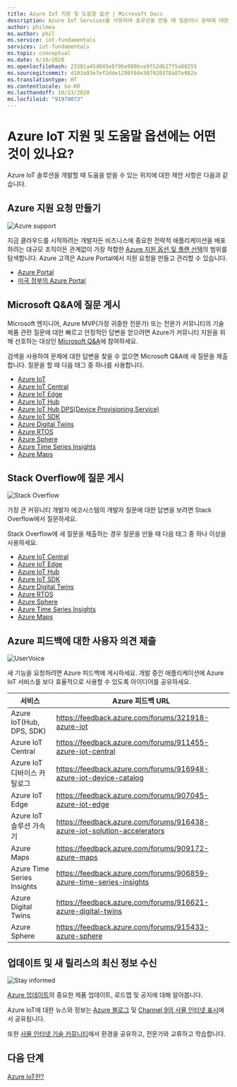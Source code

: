 ```yaml
---
title: Azure IoT 지원 및 도움말 옵션 | Microsoft Docs
description: Azure IoT Services를 사용하여 솔루션을 만들 때 질문이나 문제에 대한 도움말 및 지원을 얻는 방법입니다.
author: philmea
ms.author: phil
ms.service: iot-fundamentals
services: iot-fundamentals
ms.topic: conceptual
ms.date: 6/10/2020
ms.openlocfilehash: 23381a45d045e8f96e989bce9f52d627f5a88255
ms.sourcegitcommit: d103a93e7ef2dde1298f04e307920378a87e982a
ms.translationtype: HT
ms.contentlocale: ko-KR
ms.lasthandoff: 10/13/2020
ms.locfileid: "91979073"
---
```

# <a name="what-are-the-azure-iot-support-and-help-options"></a>Azure IoT 지원 및 도움말 옵션에는 어떤 것이 있나요?

Azure IoT 솔루션을 개발할 때 도움을 받을 수 있는 위치에 대한 제안 사항은 다음과 같습니다.

## <a name="create-an-azure-support-request"></a>Azure 지원 요청 만들기

<div class='icon is-large'>
    <img alt='Azure support' src='https://docs.microsoft.com/media/logos/logo_azure.svg'>
</div>

지금 클라우드를 시작하려는 개발자든 비즈니스에 중요한 전략적 애플리케이션을 배포하려는 대규모 조직이든 관계없이 가장 적합한 [Azure 지원 옵션 및 플랜 선택](https://azure.microsoft.com/support/plans)의 범위를 탐색합니다. Azure 고객은 Azure Portal에서 지원 요청을 만들고 관리할 수 있습니다.

* [Azure Portal](https://ms.portal.azure.com/#blade/Microsoft_Azure_Support/HelpAndSupportBlade/overview)
* [미국 정부의 Azure Portal](https://portal.azure.us)

## <a name="post-a-question-on-microsoft-qa"></a>Microsoft Q&A에 질문 게시

Microsoft 엔지니어, Azure MVP(가장 귀중한 전문가) 또는 전문가 커뮤니티의 기술 제품 관련 질문에 대한 빠르고 안정적인 답변을 얻으려면 Azure가 커뮤니티 지원을 위해 선호하는 대상인 [Microsoft Q&A](https://aka.ms/azureqa)에 참여하세요. 

검색을 사용하여 문제에 대한 답변을 찾을 수 없으면 Microsoft Q&A에 새 질문을 제출합니다. 질문을 할 때 다음 태그 중 하나를 사용합니다.

- [Azure IoT](https://docs.microsoft.com/answers/topics/azure-iot.html)
- [Azure IoT Central](https://docs.microsoft.com/answers/topics/azure-iot-central.html)
- [Azure IoT Edge](https://docs.microsoft.com/answers/topics/azure-iot-edge.html)
- [Azure IoT Hub](https://docs.microsoft.com/answers/topics/azure-iot-hub.html)
- [Azure IoT Hub DPS(Device Provisioning Service)](https://docs.microsoft.com/answers/topics/azure-iot-dps.html)
- [Azure IoT SDK](https://docs.microsoft.com/answers/topics/azure-iot-sdk.html)
- [Azure Digital Twins](https://docs.microsoft.com/answers/topics/azure-digital-twins.html)
- [Azure RTOS](https://docs.microsoft.com/answers/topics/azure-rtos.html)
- [Azure Sphere](https://docs.microsoft.com/answers/topics/azure-sphere.html)
- [Azure Time Series Insights](https://docs.microsoft.com/answers/topics/azure-time-series-insights.html)
- [Azure Maps](https://docs.microsoft.com/answers/topics/azure-maps.html)

## <a name="post-a-question-on-stack-overflow"></a>Stack Overflow에 질문 게시

<div class='icon is-large'>
    <img alt='Stack Overflow' src='https://docs.microsoft.com/media/logos/logo_stackoverflow.svg'>
</div>

가장 큰 커뮤니티 개발자 에코시스템의 개발자 질문에 대한 답변을 보려면 Stack Overflow에서 질문하세요.

Stack Overflow에 새 질문을 제출하는 경우 질문을 만들 때 다음 태그 중 하나 이상을 사용하세요.

 - [Azure IoT Central](https://stackoverflow.com/questions/tagged/azure-iot-central)
 - [Azure IoT Edge](https://stackoverflow.com/questions/tagged/azure-iot-edge)
 - [Azure IoT Hub](https://stackoverflow.com/questions/tagged/azure-iot-hub)
 - [Azure IoT SDK](https://stackoverflow.com/questions/tagged/azure-iot-sdk)
 - [Azure Digital Twins](https://stackoverflow.com/questions/tagged/azure-digital-twins)
 - [Azure RTOS](https://stackoverflow.com/questions/tagged/azure-rtos)
 - [Azure Sphere](https://stackoverflow.com/questions/tagged/azure-sphere)
 - [Azure Time Series Insights](https://stackoverflow.com/questions/tagged/azure-timeseries-insights)
 - [Azure Maps](https://stackoverflow.com/questions/tagged/azure-maps)

## <a name="submit-feedback-on-azure-feedback"></a>Azure 피드백에 대한 사용자 의견 제출

<div class='icon is-large'>
    <img alt='UserVoice' src='https://docs.microsoft.com/media/logos/logo-uservoice.svg'>
</div>

새 기능을 요청하려면 Azure 피드백에 게시하세요. 개발 중인 애플리케이션에 Azure IoT 서비스를 보다 효율적으로 사용할 수 있도록 아이디어를 공유하세요.

| 서비스                       | Azure 피드백 URL |
|-------------------------------|---------------|
| Azure IoT(Hub, DPS, SDK)                    | https://feedback.azure.com/forums/321918-azure-iot |
| Azure IoT Central             | https://feedback.azure.com/forums/911455-azure-iot-central |
| Azure IoT 디바이스 카탈로그      | https://feedback.azure.com/forums/916948-azure-iot-device-catalog |
| Azure IoT Edge                | https://feedback.azure.com/forums/907045-azure-iot-edge |
| Azure IoT 솔루션 가속기 | https://feedback.azure.com/forums/916438-azure-iot-solution-accelerators |
| Azure Maps                 | https://feedback.azure.com/forums/909172-azure-maps |
| Azure Time Series Insights | https://feedback.azure.com/forums/906859-azure-time-series-insights |
| Azure Digital Twins | https://feedback.azure.com/forums/916621-azure-digital-twins |
| Azure Sphere | https://feedback.azure.com/forums/915433-azure-sphere |

## <a name="stay-informed-of-updates-and-new-releases"></a>업데이트 및 새 릴리스의 최신 정보 수신

<div class='icon is-large'>
    <img alt='Stay informed' src='https://docs.microsoft.com/media/common/i_blog.svg'>
</div>

[Azure 업데이트](https://azure.microsoft.com/updates/?category=iot)의 중요한 제품 업데이트, 로드맵 및 공지에 대해 알아봅니다.

Azure IoT에 대한 뉴스와 정보는 [Azure 블로그](https://azure.microsoft.com/blog/topics/internet-of-things/) 및 [Channel 9의 사물 인터넷 표시](https://channel9.msdn.com/Shows/Internet-of-Things-Show)에서 공유됩니다.

또한 [사물 인터넷 기술 커뮤니티](https://techcommunity.microsoft.com/t5/Internet-of-Things-IoT/ct-p/IoT)에서 환경을 공유하고, 전문가와 교류하고 학습합니다.

## <a name="next-steps"></a>다음 단계

[Azure IoT란?](iot-introduction.md)
